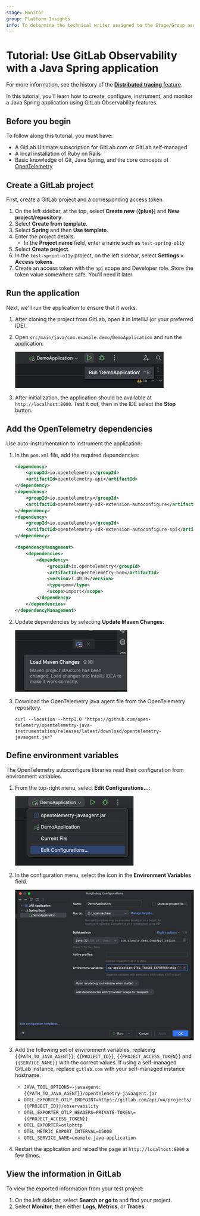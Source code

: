 ```yaml
---
stage: Monitor
group: Platform Insights
info: To determine the technical writer assigned to the Stage/Group associated with this page, see https://handbook.gitlab.com/handbook/product/ux/technical-writing/#assignments
---
```


# Tutorial: Use GitLab Observability with a Java Spring application

For more information, see the history of the [**Distributed tracing** feature](../../operations/tracing.md).
<!-- Update this note when observability_features flag is removed -->

In this tutorial, you'll learn how to create, configure, instrument, and monitor a Java Spring application using GitLab Observability features.

## Before you begin

To follow along this tutorial, you must have:

- A GitLab Ultimate subscription for GitLab.com or GitLab self-managed
- A local installation of Ruby on Rails
- Basic knowledge of Git, Java Spring, and the core concepts of [OpenTelemetry](https://opentelemetry.io/)

## Create a GitLab project

First, create a GitLab project and a corresponding access token.

1. On the left sidebar, at the top, select **Create new** (**{plus}**) and **New project/repository**.
1. Select **Create from template**.
1. Select **Spring** and then **Use template**.
1. Enter the project details.
   - In the **Project name** field, enter a name such as `test-spring-o11y`
1. Select **Create project**.
1. In the `test-sprint-o11y` project, on the left sidebar, select **Settings > Access tokens**.
1. Create an access token with the `api` scope and Developer role. Store the token value somewhere safe.
   You'll need it later.

## Run the application

Next, we'll run the application to ensure that it works.

1. After cloning the project from GitLab, open it in IntelliJ (or your preferred IDE).
1. Open `src/main/java/com.example.demo/DemoApplication` and run the application:

   ![Run application screenshot](img/java_start_application_v17_3.png)

1. After initialization, the application should be available at `http://localhost:8000`. Test it out, then in the IDE select the **Stop** button.

## Add the OpenTelemetry dependencies

Use auto-instrumentation to instrument the application:

1. In the `pom.xml` file, add the required dependencies:

   ```xml
   <dependency>
       <groupId>io.opentelemetry</groupId>
       <artifactId>opentelemetry-api</artifactId>
   </dependency>
   <dependency>
       <groupId>io.opentelemetry</groupId>
       <artifactId>opentelemetry-sdk-extension-autoconfigure</artifactId>
   </dependency>
   <dependency>
       <groupId>io.opentelemetry</groupId>
       <artifactId>opentelemetry-sdk-extension-autoconfigure-spi</artifactId>
   </dependency>
   ```

   ```xml
   <dependencyManagement>
       <dependencies>
           <dependency>
               <groupId>io.opentelemetry</groupId>
               <artifactId>opentelemetry-bom</artifactId>
               <version>1.40.0</version>
               <type>pom</type>
               <scope>import</scope>
           </dependency>
       </dependencies>
   </dependencyManagement>
   ```

1. Update dependencies by selecting **Update Maven Changes**:

   ![Maven changes update UI](img/maven_changes_v17_3.png)

1. Download the OpenTelemetry java agent file from the OpenTelemetry repository.

   ```shell
   curl --location --http1.0 "https://github.com/open-telemetry/opentelemetry-java-instrumentation/releases/latest/download/opentelemetry-javaagent.jar"
   ```

## Define environment variables

The OpenTelemetry autoconfigure libraries read their configuration from environment variables.

1. From the top-right menu, select **Edit Configurations...**:

   ![Edit configuration](img/java_edit_configuration_v17_3.png)

1. In the configuration menu, select the icon in the **Environment Variables** field.

   ![Configuration menu](img/java_configuration_menu_v17_3.png)

1. Add the following set of environment variables, replacing `{{PATH_TO_JAVA_AGENT}}`, `{{PROJECT_ID}}`, `{{PROJECT_ACCESS_TOKEN}}` and `{{SERVICE_NAME}}` with the correct values. If using a self-managed GitLab instance, replace `gitlab.com` with your self-managed instance hostname.
   - `JAVA_TOOL_OPTIONS=-javaagent:{{PATH_TO_JAVA_AGENT}}/opentelemetry-javaagent.jar`
   - `OTEL_EXPORTER_OTLP_ENDPOINT=https://gitlab.com/api/v4/projects/{{PROJECT_ID}}/observability`
   - `OTEL_EXPORTER_OTLP_HEADERS=PRIVATE-TOKEN\={{PROJECT_ACCESS_TOKEN}}`
   - `OTEL_EXPORTER=otlphttp`
   - `OTEL_METRIC_EXPORT_INTERVAL=15000`
   - `OTEL_SERVICE_NAME=example-java-application`

1. Restart the application and reload the page at `http://localhost:8000` a few times.

## View the information in GitLab

To view the exported information from your test project:

1. On the left sidebar, select **Search or go to** and find your project.
1. Select **Monitor**, then either **Logs**, **Metrics**, or **Traces**.
